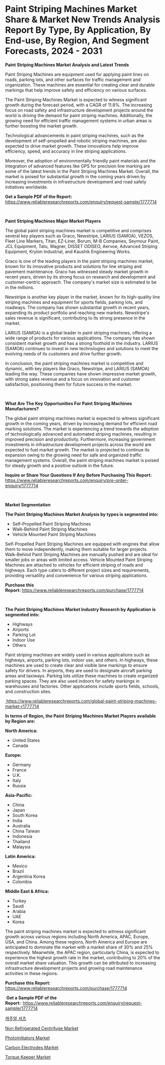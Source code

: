 <p><h1>Paint Striping Machines Market Share & Market New Trends Analysis Report By Type, By Application, By End-use, By Region, And Segment Forecasts, 2024 - 2031</h1></p><p><strong>Paint Striping Machines Market Analysis and Latest Trends</strong></p>
<p><p>Paint Striping Machines are equipment used for applying paint lines on roads, parking lots, and other surfaces for traffic management and organization. These machines are essential for creating clear and durable markings that help improve safety and efficiency on various surfaces.</p><p>The Paint Striping Machines Market is expected to witness significant growth during the forecast period, with a CAGR of 11.8%. The increasing focus on road safety and infrastructure development projects around the world is driving the demand for paint striping machines. Additionally, the growing need for efficient traffic management systems in urban areas is further boosting the market growth.</p><p>Technological advancements in paint striping machines, such as the development of self-propelled and robotic striping machines, are also expected to drive market growth. These innovations help improve efficiency, speed, and accuracy in line striping applications.</p><p>Moreover, the adoption of environmentally friendly paint materials and the integration of advanced features like GPS for precision line marking are some of the latest trends in the Paint Striping Machines Market. Overall, the market is poised for substantial growth in the coming years driven by increasing investments in infrastructure development and road safety initiatives worldwide.</p></p>
<p><strong>Get a Sample PDF of the Report:&nbsp;</strong> <a href="https://www.reliableresearchreports.com/enquiry/request-sample/1777714">https://www.reliableresearchreports.com/enquiry/request-sample/1777714</a></p>
<p>&nbsp;</p>
<p><strong>Paint Striping Machines Major Market Players</strong></p>
<p><p>The global paint striping machines market is competitive and comprises several key players such as Graco, Newstripe, LARIUS (SAMOA), VEZOS, Fleet Line Markers, Titan, EZ-Liner, Borum, M-B Companies, Seymour Paint, JCL Equipment, Tatu, Wagner, DISSET ODISEO, Aervoe, Advanced Striping Equipment, Krylon Industrial, and Kaushik Engineering Works.</p><p>Graco is one of the leading players in the paint striping machines market, known for its innovative products and solutions for line striping and pavement maintenance. Graco has witnessed steady market growth in recent years, driven by its strong focus on research and development and customer-centric approach. The company's market size is estimated to be in the millions.</p><p>Newstripe is another key player in the market, known for its high-quality line striping machines and equipment for sports fields, parking lots, and roadways. The company has shown substantial growth in recent years, expanding its product portfolio and reaching new markets. Newstripe's sales revenue is significant, contributing to its strong presence in the market.</p><p>LARIUS (SAMOA) is a global leader in paint striping machines, offering a wide range of products for various applications. The company has shown consistent market growth and has a strong foothold in the industry. LARIUS (SAMOA) continues to invest in new technologies and solutions to meet the evolving needs of its customers and drive further growth.</p><p>In conclusion, the paint striping machines market is competitive and dynamic, with key players like Graco, Newstripe, and LARIUS (SAMOA) leading the way. These companies have shown impressive market growth, with strong sales revenue and a focus on innovation and customer satisfaction, positioning them for future success in the market.</p></p>
<p>&nbsp;</p>
<p><strong>What Are The Key Opportunities For Paint Striping Machines Manufacturers?</strong></p>
<p><p>The global paint striping machines market is expected to witness significant growth in the coming years, driven by increasing demand for efficient road marking solutions. The market is experiencing a trend towards the adoption of technologically advanced and automated striping machines, resulting in improved precision and productivity. Furthermore, increasing government investments in infrastructure development projects across the world are expected to fuel market growth. The market is projected to continue its expansion owing to the growing need for safe and organized traffic management systems. Overall, the paint striping machines market is poised for steady growth and a positive outlook in the future.</p></p>
<p><strong>Inquire or Share Your Questions If Any Before Purchasing This Report:</strong> <a href="https://www.reliableresearchreports.com/enquiry/pre-order-enquiry/1777714">https://www.reliableresearchreports.com/enquiry/pre-order-enquiry/1777714</a></p>
<p>&nbsp;</p>
<p><strong>Market Segmentation</strong></p>
<p><strong>The Paint Striping Machines Market Analysis by types is segmented into:</strong></p>
<p><ul><li>Self-Propelled Paint Striping Machines</li><li>Walk-Behind Paint Striping Machines</li><li>Vehicle Mounted Paint Striping Machines</li></ul></p>
<p><p>Self-Propelled Paint Striping Machines are equipped with engines that allow them to move independently, making them suitable for larger projects. Walk-Behind Paint Striping Machines are manually pushed and are ideal for smaller jobs or areas with limited access. Vehicle Mounted Paint Striping Machines are attached to vehicles for efficient striping of roads and highways. Each type caters to different project sizes and requirements, providing versatility and convenience for various striping applications.</p></p>
<p><strong>Purchase this Report:&nbsp;</strong><a href="https://www.reliableresearchreports.com/purchase/1777714">https://www.reliableresearchreports.com/purchase/1777714</a></p>
<p>&nbsp;</p>
<p><strong>The Paint Striping Machines Market Industry Research by Application is segmented into:</strong></p>
<p><ul><li>Highways</li><li>Airports</li><li>Parking Lot</li><li>Indoor Use</li><li>Others</li></ul></p>
<p><p>Paint striping machines are widely used in various applications such as highways, airports, parking lots, indoor use, and others. In highways, these machines are used to create clear and visible lane markings to ensure safety for drivers. In airports, they are used to designate aircraft parking areas and taxiways. Parking lots utilize these machines to create organized parking spaces. They are also used indoors for safety markings in warehouses and factories. Other applications include sports fields, schools, and construction sites.</p></p>
<p><a href="https://www.reliableresearchreports.com/global-paint-striping-machines-market-r1777714">&nbsp;https://www.reliableresearchreports.com/global-paint-striping-machines-market-r1777714</a></p>
<p><strong>In terms of Region, the Paint Striping Machines Market Players available by Region are:</strong></p>
<p>
    <p> <strong> North America: </strong>
        <ul>
            <li>United States</li>
            <li>Canada</li>
        </ul>
        </p> 
    <p> <strong> Europe: </strong>
        <ul>
            <li>Germany</li>
            <li>France</li>
            <li>U.K.</li>
            <li>Italy</li>
            <li>Russia</li>
        </ul>
        </p> 
    <p> <strong> Asia-Pacific: </strong>
        <ul>
            <li>China</li>
            <li>Japan</li>
            <li>South Korea</li>
            <li>India</li>
            <li>Australia</li>
            <li>China Taiwan</li>
            <li>Indonesia</li>
            <li>Thailand</li>
            <li>Malaysia</li>
        </ul>
        </p> 
    <p> <strong> Latin America: </strong>
        <ul>
            <li>Mexico</li>
            <li>Brazil</li>
            <li>Argentina Korea</li>
            <li>Colombia</li>
        </ul>
        </p> 
    <p> <strong> Middle East & Africa: </strong>
        <ul>
            <li>Turkey</li>
            <li>Saudi</li>
            <li>Arabia</li>
            <li>UAE</li>
            <li>Korea</li>
        </ul>
    </p>
    </p>
<p><p>The paint striping machines market is expected to witness significant growth across various regions including North America, APAC, Europe, USA, and China. Among these regions, North America and Europe are anticipated to dominate the market with a market share of 30% and 25% respectively. Meanwhile, the APAC region, particularly China, is expected to experience the highest growth rate in the market, contributing to 20% of the overall market share valuation. This growth can be attributed to increasing infrastructure development projects and growing road maintenance activities in these regions.</p></p>
<p><strong>Purchase this Report: </strong><a href="https://www.reliableresearchreports.com/purchase/1777714">https://www.reliableresearchreports.com/purchase/1777714</a></p>
<p>&nbsp;<strong>Get a Sample PDF of the Report:&nbsp;&nbsp;</strong><a href="https://www.reliableresearchreports.com/enquiry/request-sample/1777714">https://www.reliableresearchreports.com/enquiry/request-sample/1777714</a></p>
<p><strong></strong></p>
<p><p><a href="https://github.com/vss5505pa7z1p/Market-Research-Report-List-1/blob/main/160204427638.md">캐주얼 셔츠</a></p><p><a href="https://github.com/gamblestampleyjenny50m5sl6/Market-Research-Report-List-2/blob/main/non-refrigerated-centrifuge-market.md">Non Refrigerated Centrifuge Market</a></p><p><a href="https://issuu.com/reportprime-2/docs/photoinitiators-market-size-2030.pptx">Photoinitiators Market</a></p><p><a href="https://issuu.com/reportprime-2/docs/carbon-electrodes-market-size-2030.pptx">Carbon Electrodes Market</a></p><p><a href="https://github.com/nicholepatriciadoylenwnrjr0/Market-Research-Report-List-2/blob/main/torque-keeper-market.md">Torque Keeper Market</a></p></p>